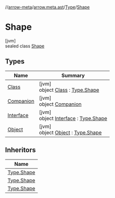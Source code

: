 //[arrow-meta](../../../../index.md)/[arrow.meta.ast](../../index.md)/[Type](../index.md)/[Shape](index.md)

# Shape

[jvm]\
sealed class [Shape](index.md)

## Types

| Name | Summary |
|---|---|
| [Class](-class/index.md) | [jvm]<br>object [Class](-class/index.md) : [Type.Shape](index.md) |
| [Companion](-companion/index.md) | [jvm]<br>object [Companion](-companion/index.md) |
| [Interface](-interface/index.md) | [jvm]<br>object [Interface](-interface/index.md) : [Type.Shape](index.md) |
| [Object](-object/index.md) | [jvm]<br>object [Object](-object/index.md) : [Type.Shape](index.md) |

## Inheritors

| Name |
|---|
| [Type.Shape](-class/index.md) |
| [Type.Shape](-interface/index.md) |
| [Type.Shape](-object/index.md) |

